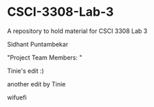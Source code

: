 # CSCI-3308-Lab-3
A repository to hold material for CSCI 3308 Lab 3

Sidhant Puntambekar

"Project Team Members: "

Tinie's edit :)

another edit by Tinie

wifuefi

